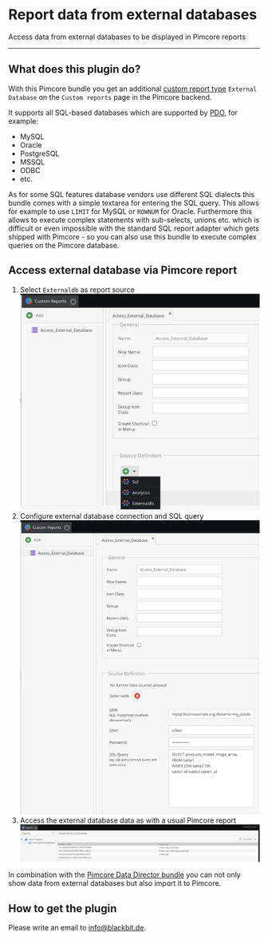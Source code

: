 # Report data from external databases

Access data from external databases to be displayed in Pimcore reports

* * *

## What does this plugin do?

With this Pimcore bundle you get an additional [custom report type](https://pimcore.com/docs/pimcore/current/Development_Documentation/Tools_and_Features/Custom_Reports.html) `External Database` on the `Custom reports` page in the Pimcore backend.

It supports all SQL-based databases which are supported by [PDO](https://www.php.net/manual/de/pdo.drivers.php), for example:

* MySQL
* Oracle
* PostgreSQL
* MSSQL
* ODBC
* etc.

As for some SQL features database vendors use different SQL dialects this bundle comes with a simple textarea for entering the SQL query. This allows for example to use `LIMIT` for MySQL or `ROWNUM` for Oracle. Furthermore this allows to execute complex statements with sub-selects, unions etc. which is difficult or even impossible with the standard SQL report adapter which gets shipped with Pimcore - so you can also use this bundle to execute complex queries on the Pimcore database.

## Access external database via Pimcore report
1. Select `Externaldb` as report source
![Select external database as report's data source](doc/select-external-database-as-source.png)
2. Configure external database connection and SQL query
![Configure external database report](doc/configure-report.png)
3. Access the external database data as with a usual Pimcore report
![Resulting report](doc/resulting-report.png)

In combination with the [Pimcore Data Director bundle](https://pimcore.com/en/developers/marketplace/blackbit_digital_commerce/pimcore-data-director_e103850) you can not only show data from external databases but also import it to Pimcore.

## How to get the plugin

Please write an email to [info@blackbit.de](mailto:info@blackbit.de).